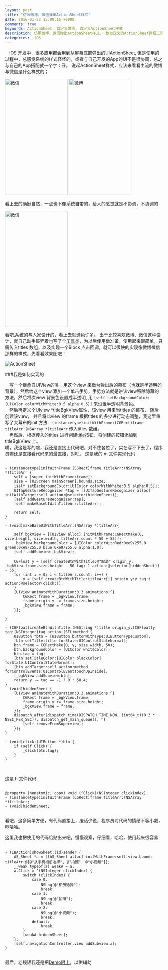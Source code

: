 ```yaml
---
layout: post
title: "仿照微博、微信弹出ActionSheet样式"
date: 2016-01-22 15:08:16 +0800
comments: true
keywords: ActionSheet, 自定义弹框, 自定义ActionSheet样式
description: 仿照微博、微信弹出ActionSheet样式,一款自定义的ActionSheet弹框工具类
categories: i|OS
---
```

&emsp;iOS 开发中，很多应用都会用到从屏幕底部弹出的UIActionSheet, 但是使用的过程中，总感觉系统的样式怪怪的，或者与自己开发的App的UI不是很协调，总之与自己的App搭配就一个字：丑。 说起ActionSheet样式，应该来看看主流的微博与微信是什么样式的；  

<img src="/images/assheet02.PNG" width="200" height="370" alt="微信">
<img src="/images/assheet01.PNG" width="200" height="370" alt="微博">  

看上去的确挺自然，一点也不像系统自带的，给人的感觉就是不协调，不协调的  
<!--more-->
<img src="/images/assheet03.png" width="200" height="370" alt="微信">  

看吧,系统的与人家设计的，看上去就逊色许多。
出于比较喜欢微博、微信这种设计，就自己动手鼓弄着也写了个[工具类](https://github.com/Ashen-Zhao/ASSheet)，为以后使用做准备，使用起来很简单，只需传入titles 数组，以及实现一个Block 点击回调，就可以很快的实现像微博微信那样的样式，先看看效果图吧：  

![ActionSheet](/images/assheet04.gif)

###我是如何实现的  

&emsp;写一个继承自UIView的类，用这个view 来做为弹出后的幕布（也就是半透明的背景），然后给这个view 添加一个单击手势，手势方法就是讲该view移除隐藏的方法，然后将次view 背景色设置成半透明, 用 `[self setBackgroundColor:[UIColor colorWithWhite:0.5 alpha:0.5]]` 来设置半透明背景色。  
&emsp;然后再定义个UIview *titleBgkView属性，该view 用来当titles 的幕布， 随后创建该view， 并且将此view 的frame 根据titles 的多少进行动态调整，我这里重写了大幕布的init 方法`- (instancetype)initWithFrame:(CGRect)frame titleArr:(NSArray *)titleArr` 传入titles 数组。   
&emsp;再然后，根据传入的titles 进行创建title按钮，将创建的按钮添加到titleBgkView 上。  
噗，我这是写的啥，我还是直接上代码吧，对不住各位了，实在写不下去了，程序员嘛还是直接看代码来的最直接，对吧。
这是我的.m 文件实现代码  
<pre> <code> 
- (instancetype)initWithFrame:(CGRect)frame titleArr:(NSArray *)titleArr {
    self = [super initWithFrame:frame];
    size = [UIScreen mainScreen].bounds.size;
    [self setBackgroundColor:[UIColor colorWithWhite:0.5 alpha:0.5]];
    UITapGestureRecognizer *tap = [[UITapGestureRecognizer alloc] initWithTarget:self action:@selector(hiddenSheet)];
    [self addGestureRecognizer:tap];
    [self makeBaseUIWithTitleArr:titleArr];
    
    return self;
}

- (void)makeBaseUIWithTitleArr:(NSArray *)titleArr{
   
    self.bgkView = [[UIView alloc] initWithFrame:CGRectMake(0, size.height, size.width, titleArr.count * 50 + 55)];
    _bgkView.backgroundColor = [UIColor colorWithRed:0xe9/255.0 green:0xe9/255.0 blue:0xe9/255.0 alpha:1.0];
    [self addSubview:_bgkView];

    CGFloat y = [self createBtnWithTitle:@"取消" origin_y: _bgkView.frame.size.height - 50 tag:-1 action:@selector(hiddenSheet)] - 55;
    for (int i = 0; i < titleArr.count; i++) {
        y = [self createBtnWithTitle:titleArr[i] origin_y:y tag:i action:@selector(click:)];
    }
    [UIView animateWithDuration:0.3 animations:^{
        CGRect frame = _bgkView.frame;
        frame.origin.y -= frame.size.height;
        _bgkView.frame = frame;
    }];
   
}

- (CGFloat)createBtnWithTitle:(NSString *)title origin_y:(CGFloat)y tag:(NSInteger)tag action:(SEL)method {
    UIButton *btn = [UIButton buttonWithType:UIButtonTypeCustom];
    [btn setTitle:title forState:UIControlStateNormal];
    btn.frame = CGRectMake(0, y, size.width, 50);
    btn.backgroundColor = [UIColor whiteColor];
    btn.tag = tag;
    [btn setTitleColor:[UIColor blackColor] forState:UIControlStateNormal];
    [btn addTarget:self action:method forControlEvents:UIControlEventTouchUpInside];
    [_bgkView addSubview:btn];
    return y -= tag == -1 ? 0 : 50.4;
}
- (void)hiddenSheet {
    [UIView animateWithDuration:0.3 animations:^{
        CGRect frame = _bgkView.frame;
        frame.origin.y += frame.size.height;
        _bgkView.frame = frame;
    }];
    dispatch_after(dispatch_time(DISPATCH_TIME_NOW, (int64_t)(0.3 * NSEC_PER_SEC)), dispatch_get_main_queue(), ^{
        [self removeFromSuperview];
    });
}

- (void)click:(UIButton *)btn {
    if (self.Click) {
        _Click(btn.tag);
    }
}

</code> </pre>  

这是.h 文件代码  
<pre> <code> 
@property (nonatomic, copy) void (^Click)(NSInteger clickIndex);
- (instancetype)initWithFrame:(CGRect)frame titleArr:(NSArray *)titleArr;
- (void)hiddenSheet;

</code></pre>  

看吧，这多简单方便，有代码直接上，废话少说，程序员对代码的情结不容小觑，哼哈哈。   

这里我也把使用的代码给贴出来吧，慢慢观察，仔细看，哈哈，使用起来很容易  
<pre> <code>
- (IBAction)showSheet:(id)sender {
    AS_Sheet *a = [[AS_Sheet alloc] initWithFrame:self.view.bounds titleArr:@[@"从手机相册选择", @"拍照", @"小视频"]];
    __weak typeof(a) weakA = a;
    a.Click = ^(NSInteger clickIndex) {
        switch (clickIndex) {
            case 0:
                NSLog(@"相册选择");
                break;
            case 1:
                NSLog(@"拍照");
                break;
            case 2:
                NSLog(@"小视频");
                break;
            default:
                break;
        }
        [weakA hiddenSheet];
    };
    [self.navigationController.view addSubview:a];
}

</code></pre>  

最后，老规矩我还是把[Demo附上](https://github.com/Ashen-Zhao/ASSheet)，以供辅助